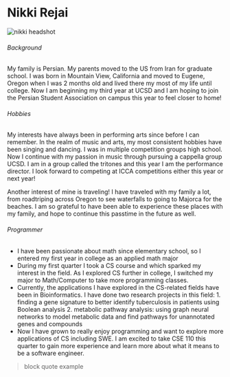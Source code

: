 <!DOCTYPE html>
<!-- styling attempt
<span style="color:red"> *some emphasized markdown text*</span>
	<span style="color:blue">some *blue* text</span>
	<div style="background-color:rgba(0, 0, 0, 0.0470588); text-align:center; vertical-align: middle; padding:40px 0;">
	box
	</div>
<link href="style.css" rel="stylesheet"></link>  -->

<html>
<body>
	<h1> Nikki Rejai </h1>
	<!-- image -->
	<img src="pictures/DSC08971copy2.jpg" alt="nikki headshot" max-width=50% height=auto;> <!-- width="220" height="240"> -->
	<h6> Background </h6>
		<p> My family is Persian. My parents moved to the US from Iran for graduate school. I was born in Mountain View, California and moved to Eugene, Oregon when I was 2 months old and lived there my most of my life until college. Now I am beginning my third year at UCSD and I am hoping to join the Persian Student Association on campus this year to feel closer to home!
	<h6> Hobbies </h6>
		<p> My interests have always been in performing arts since before I can remember. In the realm of music and arts, my most consistent hobbies have been singing and dancing. I was in multiple competition groups high school. Now I continue with my passion in music through pursuing a cappella group UCSD. I am in a group called the tritones and this year I am the performance director. I look forward to competing at ICCA competitions either this year or next year! </p>
		<p> Another interest of mine is traveling! I have traveled with my family a lot, from roadtriping across Oregon to see waterfalls to going to Majorca for the beaches. I am so grateful to have been able to experience these places with my family, and hope to continue this passtime in the future as well. </p>
	<h6> Programmer </h6>
	<!-- unordered list -->
	<ul>
		<li> I have been passionate about math since elementary school, so I entered my first year in college as an applied math major </li>
  		<li> During my first quarter I took a CS course and which sparked my interest in the field. As I  explored CS further in college, I switched my major to Math/Computer to take more programming classes.</li>
		<li> Currently, the applications I have explored in the CS-related fields have been in Bioinformatics. I have done two research projects in this field:
			1. finding a gene signature to better identify tuberculosis in patients using Boolean analysis
			2. metabolic pathway analysis: using graph neural networks to model metabolic data and find pathways for unannotated genes and compounds
   		</li>  
  		<li> Now I have grown to really enjoy programming and want to explore more applications of CS including SWE. I am excited to take CSE 110 this quarter to gain more experience and learn more about what it means to be a software engineer.</li>
	</ul>
	<!-- block quote -->
	<blockquote>
        <p> block quote example</p>
    </blockquote>
</body>
</html>

